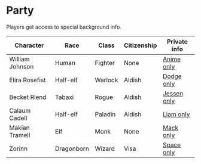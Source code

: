 # Party
Players get access to special background info.

| Character          | Race       | Class     | Citizenship | Private info            |
|--------------------|------------|-----------|-------------|-------------------------|
| William Johnson    | Human      | Fighter   | None        | [Anime only](william.md)|
| Elira Rosefist     | Half-elf   | Warlock   | Aldish      | [Dodge only](elira.md)  |
| Becket Riend       | Tabaxi     | Rogue     | Aldish      | [Jessen only](becket.md)|
| Calaum Cadell      | Half-elf   | Paladin   | Aldish      | [Liam only](cal.md)     |
| Makian Tramell     | Elf        | Monk      | None        | [Mack only](makian.md)  |
| Zorinn             | Dragonborn | Wizard    | Visa        | [Space only](zorinn.md) |

<!--
  | Corvus can Laetham | Half-elf   | Barbarian | Aldish      | [Greg only](corvus.md)  |
-->
